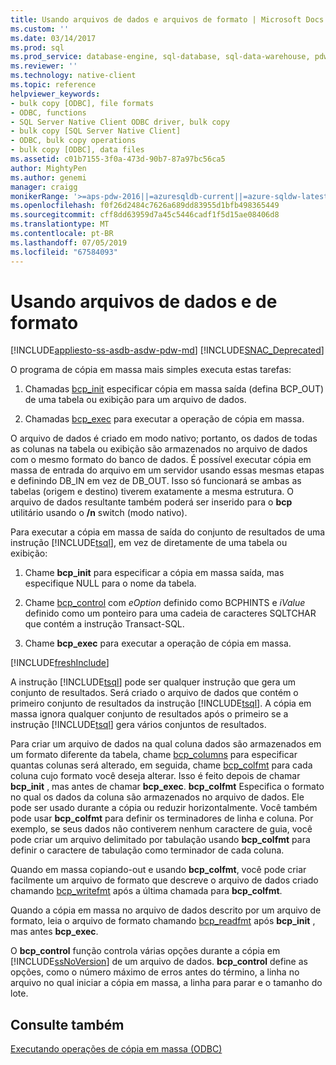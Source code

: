 ```yaml
---
title: Usando arquivos de dados e arquivos de formato | Microsoft Docs
ms.custom: ''
ms.date: 03/14/2017
ms.prod: sql
ms.prod_service: database-engine, sql-database, sql-data-warehouse, pdw
ms.reviewer: ''
ms.technology: native-client
ms.topic: reference
helpviewer_keywords:
- bulk copy [ODBC], file formats
- ODBC, functions
- SQL Server Native Client ODBC driver, bulk copy
- bulk copy [SQL Server Native Client]
- ODBC, bulk copy operations
- bulk copy [ODBC], data files
ms.assetid: c01b7155-3f0a-473d-90b7-87a97bc56ca5
author: MightyPen
ms.author: genemi
manager: craigg
monikerRange: '>=aps-pdw-2016||=azuresqldb-current||=azure-sqldw-latest||>=sql-server-2016||=sqlallproducts-allversions||>=sql-server-linux-2017||=azuresqldb-mi-current'
ms.openlocfilehash: f0f26d2484c7626a689dd83955d1bfb498365449
ms.sourcegitcommit: cff8dd63959d7a45c5446cadf1f5d15ae08406d8
ms.translationtype: MT
ms.contentlocale: pt-BR
ms.lasthandoff: 07/05/2019
ms.locfileid: "67584093"
---
```

# <a name="using-data-files-and-format-files"></a>Usando arquivos de dados e de formato
[!INCLUDE[appliesto-ss-asdb-asdw-pdw-md](../../includes/appliesto-ss-asdb-asdw-pdw-md.md)]
[!INCLUDE[SNAC_Deprecated](../../includes/snac-deprecated.md)]

  O programa de cópia em massa mais simples executa estas tarefas:  
  
1.  Chamadas [bcp_init](../../relational-databases/native-client-odbc-extensions-bulk-copy-functions/bcp-init.md) especificar cópia em massa saída (defina BCP_OUT) de uma tabela ou exibição para um arquivo de dados.  
  
2.  Chamadas [bcp_exec](../../relational-databases/native-client-odbc-extensions-bulk-copy-functions/bcp-exec.md) para executar a operação de cópia em massa.  
  
 O arquivo de dados é criado em modo nativo; portanto, os dados de todas as colunas na tabela ou exibição são armazenados no arquivo de dados com o mesmo formato do banco de dados. É possível executar cópia em massa de entrada do arquivo em um servidor usando essas mesmas etapas e definindo DB_IN em vez de DB_OUT. Isso só funcionará se ambas as tabelas (origem e destino) tiverem exatamente a mesma estrutura. O arquivo de dados resultante também poderá ser inserido para o **bcp** utilitário usando o **/n** switch (modo nativo).  
  
 Para executar a cópia em massa de saída do conjunto de resultados de uma instrução [!INCLUDE[tsql](../../includes/tsql-md.md)], em vez de diretamente de uma tabela ou exibição:  
  
1.  Chame **bcp_init** para especificar a cópia em massa saída, mas especifique NULL para o nome da tabela.  
  
2.  Chame [bcp_control](../../relational-databases/native-client-odbc-extensions-bulk-copy-functions/bcp-control.md) com *eOption* definido como BCPHINTS e *iValue* definido como um ponteiro para uma cadeia de caracteres SQLTCHAR que contém a instrução Transact-SQL.  
  
3.  Chame **bcp_exec** para executar a operação de cópia em massa.  

[!INCLUDE[freshInclude](../../includes/paragraph-content/fresh-note-steps-feedback.md)]

 A instrução [!INCLUDE[tsql](../../includes/tsql-md.md)] pode ser qualquer instrução que gera um conjunto de resultados. Será criado o arquivo de dados que contém o primeiro conjunto de resultados da instrução [!INCLUDE[tsql](../../includes/tsql-md.md)]. A cópia em massa ignora qualquer conjunto de resultados após o primeiro se a instrução [!INCLUDE[tsql](../../includes/tsql-md.md)] gera vários conjuntos de resultados.  
  
 Para criar um arquivo de dados na qual coluna dados são armazenados em um formato diferente da tabela, chame [bcp_columns](../../relational-databases/native-client-odbc-extensions-bulk-copy-functions/bcp-columns.md) para especificar quantas colunas será alterado, em seguida, chame [bcp_colfmt](../../relational-databases/native-client-odbc-extensions-bulk-copy-functions/bcp-colfmt.md) para cada coluna cujo formato você deseja alterar. Isso é feito depois de chamar **bcp_init** , mas antes de chamar **bcp_exec**. **bcp_colfmt** Especifica o formato no qual os dados da coluna são armazenados no arquivo de dados. Ele pode ser usado durante a cópia ou reduzir horizontalmente. Você também pode usar **bcp_colfmt** para definir os terminadores de linha e coluna. Por exemplo, se seus dados não contiverem nenhum caractere de guia, você pode criar um arquivo delimitado por tabulação usando **bcp_colfmt** para definir o caractere de tabulação como terminador de cada coluna.  
  
 Quando em massa copiando-out e usando **bcp_colfmt**, você pode criar facilmente um arquivo de formato que descreve o arquivo de dados criado chamando [bcp_writefmt](../../relational-databases/native-client-odbc-extensions-bulk-copy-functions/bcp-writefmt.md) após a última chamada para **bcp_colfmt**.  
  
 Quando a cópia em massa no arquivo de dados descrito por um arquivo de formato, leia o arquivo de formato chamando [bcp_readfmt](../../relational-databases/native-client-odbc-extensions-bulk-copy-functions/bcp-readfmt.md) após **bcp_init** , mas antes **bcp_exec**.  
  
 O **bcp_control** função controla várias opções durante a cópia em [!INCLUDE[ssNoVersion](../../includes/ssnoversion-md.md)] de um arquivo de dados. **bcp_control** define as opções, como o número máximo de erros antes do término, a linha no arquivo no qual iniciar a cópia em massa, a linha para parar e o tamanho do lote.  
  
## <a name="see-also"></a>Consulte também  
 [Executando operações de cópia em massa &#40;ODBC&#41;](../../relational-databases/native-client-odbc-bulk-copy-operations/performing-bulk-copy-operations-odbc.md)  
  
  
